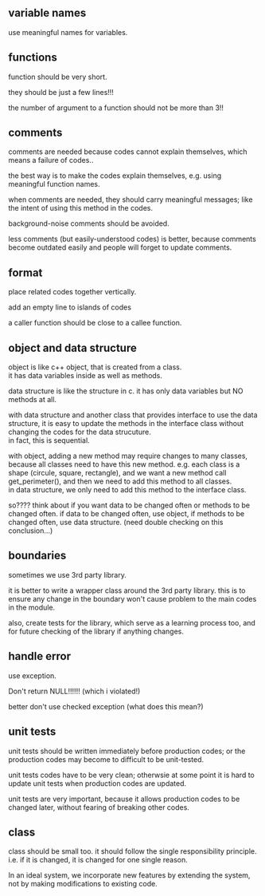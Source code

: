 
variable names
-------------------
use meaningful names for variables.


functions
----------------
function should be very short.

they should be just a few lines!!!

the number of argument to a function should not be more than 3!!


comments
---------------

comments are needed because codes cannot explain themselves,
which means a failure of codes..

the best way is to make the codes explain themselves,
e.g. using meaningful function names.

when comments are needed, they should carry meaningful messages;
like the intent of using this method in the codes.

background-noise comments should be avoided.

less comments (but easily-understood codes) is better,
because comments become outdated easily and 
people will forget to update comments.


format
---------------

place related codes together vertically.

add an empty line to islands of codes

a caller function should be close to a callee function.


object and data structure
-------------------------------

object is like c++ object, that is created from a class.  
it has data variables inside as well as methods.

data structure is like the structure in c.
it has only data variables but NO methods at all.

with data structure and another class that provides interface 
to use the data structure, 
it is easy to update the methods in the interface class
without changing the codes for the data strucuture.  
in fact, this is sequential.

with object, adding a new method may require changes to
many classes, because all classes need to have this new method.
e.g. each class is a shape (circule, square, rectangle),
and we want a new method call get_perimeter(), and then
we need to add this method to all classes.  
in data structure, we only need to add this method to the 
interface class.

so????
think about if you want data to be changed often 
or methods to be changed often.
if data to be changed often, use object,
if methods to be changed often, use data structure.
(need double checking on this conclusion...)


boundaries
-----------------

sometimes we use 3rd party library.

it is better to write a wrapper class around the 3rd party library.
this is to ensure any change in the boundary won't cause problem 
to the main codes in the module.

also, create tests for the library,
which serve as a learning process too,
and for future checking of the library if anything changes.


handle error
-------------------

use exception.

Don't return NULL!!!!!! (which i violated!)

better don't use checked exception (what does this mean?)



unit tests
-------------------------

unit tests should be written immediately before production codes;
or the production codes may become to difficult to be unit-tested.  

unit tests codes have to be very clean;
otherwsie at some point it is hard to update unit tests when production codes are updated.  

unit tests are very important, 
because it allows production codes to be changed later,
without fearing of breaking other codes.


class
------------------

class should be small too. 
it should follow the single responsibility principle.
i.e. if it is changed, it is changed for one single reason.

In an ideal system, we incorporate new features by extending the system, 
not by making modifications to existing code.



